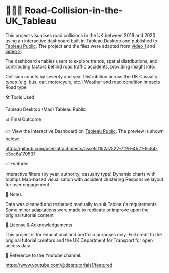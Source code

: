 # 🚗💥🚕 Road-Collision-in-the-UK_Tableau
This project visualises road collisions in the UK between 2019 and 2020 using an interactive dashboard built in Tableau Desktop and published to [Tableau Public](https://public.tableau.com/views/RoadCollisionDashboard/Dashboard1?:language=en-GB&publish=yes&:sid=&:redirect=auth&:display_count=n&:origin=viz_share_link).
The project and the files were adapted from [video 1](https://www.youtube.com/watch?v=jhv_HPjtTyU&list=PLO9LeSU_vHCU_DHaLzEvsLxFdmB3Qcao_&index=19) and [video 2](https://www.youtube.com/watch?v=-n5JKmnSpbA&list=PLO9LeSU_vHCU_DHaLzEvsLxFdmB3Qcao_&index=20).



The dashboard enables users to explore trends, spatial distributions, and contributing factors behind road traffic accidents, providing insight into:

Collision counts by severity and year
Distrubition across the UK
Casualty types (e.g. bus, car, motorcycle, etc.)
Weather and road condition impacts
Road type



🛠️ Tools Used

Tableau Desktop (Mac)
Tableau Public



📊 Final Outcome

👉 View the Interactive Dashboard on [Tableau Public](https://public.tableau.com/views/RoadCollisionDashboard/Dashboard1?:language=en-GB&publish=yes&:sid=&:redirect=auth&:display_count=n&:origin=viz_share_link). The preview is shown below:

https://github.com/user-attachments/assets/152a7522-7f26-4521-9c84-e3ee6a170537


✅ Features

Interactive filters (by year, authority, casualty type)
Dynamic charts with tooltips
Map-based visualisation with accident clustering
Responsive layout for user engagement

📌 Notes

Data was cleaned and reshaped manually to suit Tableau's requirements
Some minor adaptations were made to replicate or improve upon the original tutorial content

📎 License & Acknowledgements

This project is for educational and portfolio purposes only. Full credit to the original tutorial creators and the UK Department for Transport for open access data.

🔗 Reference to the Youtube channel:

https://www.youtube.com/@datatutorials1/featured
